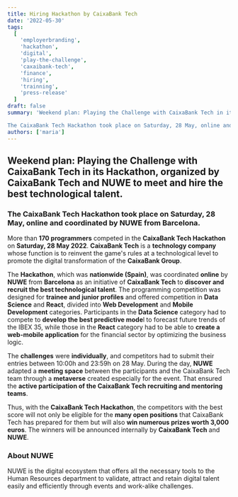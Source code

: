 ```yaml
---
title: Hiring Hackathon by CaixaBank Tech
date: '2022-05-30'
tags:
  [
    'employerbranding',
    'hackathon',
    'digital',
    'play-the-challenge',
    'caxaibank-tech',
    'finance',
    'hiring',
    'trainning',
    'press-release'
  ]
draft: false
summary: 'Weekend plan: Playing the Challenge with CaixaBank Tech in its Hackathon, organized by CaixaBank Tech and NUWE to meet and hire the best technological talent. 

The CaixaBank Tech Hackathon took place on Saturday, 28 May, online and coordinated by NUWE from Barcelona.'
authors: ['maria']
---
```


## Weekend plan: Playing the Challenge with CaixaBank Tech in its Hackathon, organized by CaixaBank Tech and NUWE to meet and hire the best technological talent.

### The CaixaBank Tech Hackathon took place on Saturday, 28 May, online and coordinated by NUWE from Barcelona.

More than **170 programmers** competed in the **CaixaBank Tech Hackathon** on **Saturday, 28 May 2022**. **CaixaBank Tech** is a **technology company** whose function is to reinvent the game's rules at a technological level to promote the digital transformation of the **CaixaBank Group**.

The **Hackathon**, which was **nationwide (Spain)**, was coordinated **online** by **NUWE** from **Barcelona** as an initiative of **CaixaBank Tech** to **discover and recruit the best technological talent**. The programming competition was designed for **trainee and junior profiles** and offered competition in **Data Science** and **React**, divided into **Web Development** and **Mobile Development** categories. Participants in the **Data Science** category had to compete to **develop the best predictive mode**l to forecast future trends of the IBEX 35, while those in the **React** category had to be able to **create a web-mobile application** for the financial sector by optimizing the business logic.

The **challenges** were **individually**, and competitors had to submit their entries between 10:00h and 23:59h on 28 May. During the day, **NUWE** adapted a **meeting space** between the participants and the CaixaBank Tech team through a **metaverse** created especially for the event. That ensured the **active participation of the CaixaBank Tech recruiting and mentoring teams**.

Thus, with the **CaixaBank Tech Hackathon**, the competitors with the best score will not only be eligible for the **many open positions** that CaixaBank Tech has prepared for them but will also **win numerous prizes worth 3,000 euros**. The winners will be announced internally by **CaixaBank Tech** and **NUWE**.

### About NUWE

NUWE is the digital ecosystem that offers all the necessary tools to the Human Resources department to validate, attract and retain digital talent easily and efficiently through events and work-alike challenges.
